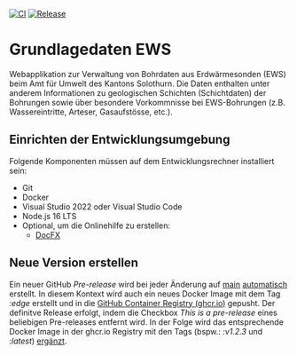 [![CI](https://github.com/GeoWerkstatt/ews-boda/actions/workflows/ci.yml/badge.svg)](https://github.com/GeoWerkstatt/ews-boda/actions/workflows/ci.yml)
[![Release](https://github.com/GeoWerkstatt/ews-boda/actions/workflows/release.yml/badge.svg)](https://github.com/GeoWerkstatt/ews-boda/actions/workflows/release.yml)

# Grundlagedaten EWS

Webapplikation zur Verwaltung von Bohrdaten aus Erdwärmesonden (EWS) beim Amt für Umwelt des Kantons Solothurn.
Die Daten enthalten unter anderem Informationen zu geologischen Schichten (Schichtdaten) der Bohrungen sowie über besondere Vorkommnisse bei EWS-Bohrungen (z.B. Wassereintritte, Arteser, Gasaufstösse, etc.).

## Einrichten der Entwicklungsumgebung

Folgende Komponenten müssen auf dem Entwicklungsrechner installiert sein:

* Git
* Docker
* Visual Studio 2022 oder Visual Studio Code
* Node.js 16 LTS
* Optional, um die Onlinehilfe zu erstellen:
  * [DocFX](https://github.com/dotnet/docfx)

## Neue Version erstellen

Ein neuer GitHub _Pre-release_ wird bei jeder Änderung auf [main](https://github.com/GeoWerkstatt/ews-boda) [automatisch](./.github/workflows/pre-release.yml) erstellt. In diesem Kontext wird auch ein neues Docker Image mit dem Tag _:edge_ erstellt und in die [GitHub Container Registry (ghcr.io)](https://github.com/geowerkstatt/ews-boda/pkgs/container/ews-boda) gepusht. Der definitve Release erfolgt, indem die Checkbox _This is a pre-release_ eines beliebigen Pre-releases entfernt wird. In der Folge wird das entsprechende Docker Image in der ghcr.io Registry mit den Tags (bspw.: _:v1.2.3_ und _:latest_) [ergänzt](./.github/workflows/release.yml).

